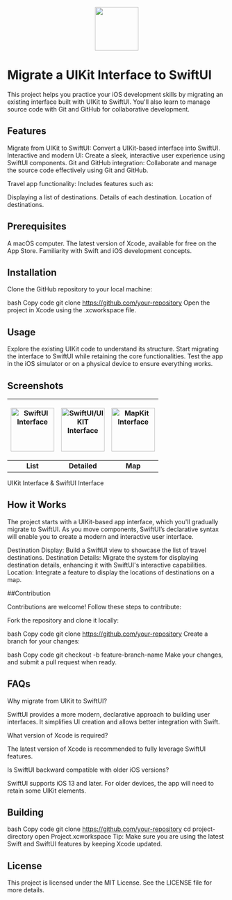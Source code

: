 <p align="center"> <img src="ScreenShot/icone.png" img width="100" > </p>

 # Migrate a UIKit Interface to SwiftUI 
 
 <p> This project helps you practice your iOS development skills by migrating an existing interface built with UIKit to SwiftUI. You'll also learn to manage source code with Git and GitHub for collaborative development. </p>
 
## Features

Migrate from UIKit to SwiftUI: Convert a UIKit-based interface into SwiftUI.
Interactive and modern UI: Create a sleek, interactive user experience using SwiftUI components.
Git and GitHub integration: Collaborate and manage the source code effectively using Git and GitHub.

Travel app functionality: Includes features such as:

Displaying a list of destinations.
Details of each destination.
Location of destinations.

## Prerequisites

A macOS computer.
The latest version of Xcode, available for free on the App Store.
Familiarity with Swift and iOS development concepts.

## Installation

Clone the GitHub repository to your local machine:

bash
Copy code
git clone https://github.com/your-repository
Open the project in Xcode using the .xcworkspace file.

## Usage

Explore the existing UIKit code to understand its structure.
Start migrating the interface to SwiftUI while retaining the core functionalities.
Test the app in the iOS simulator or on a physical device to ensure everything works.

## Screenshots

| <p align="center"><img src="ScreenShot/List.png" width="100" alt="SwiftUI Interface"></p> | <p align="center"><img src="ScreenShot/Detailed.png" width="100" alt="SwiftUI/UIKIT Interface"></p> | <p align="center"><img src="ScreenShot/Map.png" width="100" alt="MapKit Interface"></p> |
|:--:|:--:|:--:|
| **List** | **Detailed** | **Map** 

UIKit Interface & SwiftUI Interface

## How it Works

The project starts with a UIKit-based app interface, which you'll gradually migrate to SwiftUI. As you move components, SwiftUI’s declarative syntax will enable you to create a modern and interactive user interface.

Destination Display: Build a SwiftUI view to showcase the list of travel destinations.
Destination Details: Migrate the system for displaying destination details, enhancing it with SwiftUI's interactive capabilities.
Location: Integrate a feature to display the locations of destinations on a map.

##Contribution

Contributions are welcome! Follow these steps to contribute:

Fork the repository and clone it locally:

bash
Copy code
git clone https://github.com/your-repository
Create a branch for your changes:

bash
Copy code
git checkout -b feature-branch-name
Make your changes, and submit a pull request when ready.

## FAQs

Why migrate from UIKit to SwiftUI?

SwiftUI provides a more modern, declarative approach to building user interfaces. It simplifies UI creation and allows better integration with Swift.

What version of Xcode is required?

The latest version of Xcode is recommended to fully leverage SwiftUI features.

Is SwiftUI backward compatible with older iOS versions?

SwiftUI supports iOS 13 and later. For older devices, the app will need to retain some UIKit elements.

## Building

bash
Copy code
git clone https://github.com/your-repository
cd project-directory
open Project.xcworkspace
Tip: Make sure you are using the latest Swift and SwiftUI features by keeping Xcode updated.

## License

This project is licensed under the MIT License. See the LICENSE file for more details.

